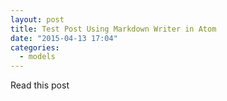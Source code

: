 ```yaml
---
layout: post
title: Test Post Using Markdown Writer in Atom
date: "2015-04-13 17:04"
categories:
  - models
---
```


Read this post
